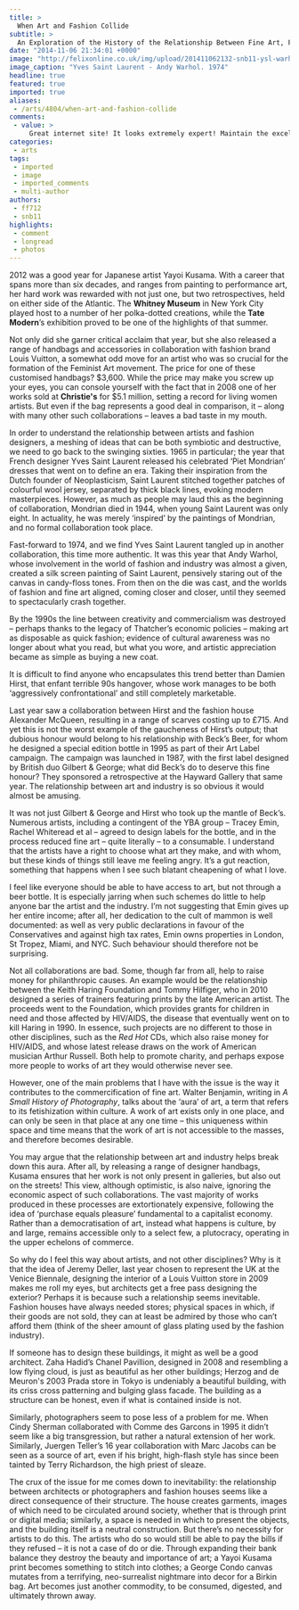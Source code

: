 ```yaml
---
title: >
  When Art and Fashion Collide
subtitle: >
  An Exploration of the History of the Relationship Between Fine Art, Fashion, and Commerce by Fred Fyles
date: "2014-11-06 21:34:01 +0000"
image: "http://felixonline.co.uk/img/upload/201411062132-snb11-ysl-warhol.gif"
image_caption: "Yves Saint Laurent - Andy Warhol. 1974"
headline: true
featured: true
imported: true
aliases:
 - /arts/4804/when-art-and-fashion-collide
comments:
 - value: >
     Great internet site! It looks extremely expert! Maintain the excellent work!| <br>nba 2k16 mt australia http://chatalot.com/blogs/nba-2k16-vc-whole-lot-highschool-basketball-gamers,What's up, awesome online site you have got presently.| <br>nba 2k16 mt glitch http://gladyscoral.livejournal.com/902.html,Sustain the helpful job and delivering in the crowd!| <br>csgo skins aud http://bkjyden.dk/vanilla/discussion/7083/gaining-edge-with-2k16-mt-coins-betting,Love the website-- extremely user friendly and lots to see!| <br>nba 2k16 mt for sale xbox one https://sandytrista.wordpress.com/2016/04/18/the-best-way-to-have-nba-2k16-coins-an-instant-quide/,Designed for http://www.rolexreplicaa.co.uk the Italian Navy's underwater saboteurs in the 1930s, Panerai's Luminor re-surfaced to http://www.replicaonlinesuk.org.uk become THE band diving watch of the 1990s and onward. Its http://www.rolexsreplicas.org.uk angel saint? Sylvester Stallone, who wore them in a amount of http://www.rolexnicesale.uk.com his added blowing films. ,The mo
categories:
 - arts
tags:
 - imported
 - image
 - imported_comments
 - multi-author
authors:
 - ff712
 - snb11
highlights:
 - comment
 - longread
 - photos
---
```


2012 was a good year for Japanese artist Yayoi Kusama. With a career that spans more than six decades, and ranges from painting to performance art, her hard work was rewarded with not just one, but two retrospectives, held on either side of the Atlantic. The __Whitney Museum__ in New York City played host to a number of her polka-dotted creations, while the __Tate Modern__’s exhibition proved to be one of the highlights of that summer.

Not only did she garner critical acclaim that year, but she also released a range of handbags and accessories in collaboration with fashion brand Louis Vuitton, a somewhat odd move for an artist who was so crucial for the formation of the Feminist Art movement. The price for one of these customised handbags? $3,600. While the price may make you screw up your eyes, you can console yourself with the fact that in 2008 one of her works sold at __Christie's__ for $5.1 million, setting a record for living women artists. But even if the bag represents a good deal in comparison, it – along with many other such collaborations – leaves a bad taste in my mouth.

In order to understand the relationship between artists and fashion designers, a meshing of ideas that can be both symbiotic and destructive, we need to go back to the swinging sixties. 1965 in particular; the year that French designer Yves Saint Laurent released his celebrated ‘Piet Mondrian’ dresses that went on to define an era. Taking their inspiration from the Dutch founder of Neoplasticism, Saint Laurent stitched together patches of colourful wool jersey, separated by thick black lines, evoking modern masterpieces. However, as much as people may laud this as the beginning of collaboration, Mondrian died in 1944, when young Saint Laurent was only eight. In actuality, he was merely ‘inspired’ by the paintings of Mondrian, and no formal collaboration took place.

Fast-forward to 1974, and we find Yves Saint Laurent tangled up in another collaboration, this time more authentic. It was this year that Andy Warhol, whose involvement in the world of fashion and industry was almost a given, created a silk screen painting of Saint Laurent, pensively staring out of the canvas in candy-floss tones. From then on the die was cast, and the worlds of fashion and fine art aligned, coming closer and closer, until they seemed to spectacularly crash together.

By the 1990s the line between creativity and commercialism was destroyed – perhaps thanks to the legacy of Thatcher’s economic policies – making art as disposable as quick fashion; evidence of cultural awareness was no longer about what you read, but what you wore, and artistic appreciation became as simple as buying a new coat.

It is difficult to find anyone who encapsulates this trend better than Damien Hirst, that enfant terrible 90s hangover, whose work manages to be both ‘aggressively confrontational’ and still completely marketable.

Last year saw a collaboration between Hirst and the fashion house Alexander McQueen, resulting in a range of scarves costing up to £715. And yet this is not the worst example of the gaucheness of Hirst’s output; that dubious honour would belong to his relationship with Beck’s Beer, for whom he designed a special edition bottle in 1995 as part of their Art Label campaign. The campaign was launched in 1987, with the first label designed by British duo Gilbert & George; what did Beck’s do to deserve this fine honour? They sponsored a retrospective at the Hayward Gallery that same year. The relationship between art and industry is so obvious it would almost be amusing.

It was not just Gilbert & George and Hirst who took up the mantle of Beck’s. Numerous artists, including a contingent of the YBA group – Tracey Emin, Rachel Whiteread et al – agreed to design labels for the bottle, and in the process reduced fine art – quite literally – to a consumable. I understand that the artists have a right to choose what art they make, and with whom, but these kinds of things still leave me feeling angry. It’s a gut reaction, something that happens when I see such blatant cheapening of what I love.

I feel like everyone should be able to have access to art, but not through a beer bottle. It is especially jarring when such schemes do little to help anyone bar the artist and the industry. I’m not suggesting that Emin gives up her entire income; after all, her dedication to the cult of mammon is well documented: as well as very public declarations in favour of the Conservatives and against high tax rates, Emin owns properties in London, St Tropez, Miami, and NYC. Such behaviour should therefore not be surprising.

Not all collaborations are bad. Some, though far from all, help to raise money for philanthropic causes. An example would be the relationship between the Keith Haring Foundation and Tommy Hilfiger, who in 2010 designed a series of trainers featuring prints by the late American artist. The proceeds went to the Foundation, which provides grants for children in need and those affected by HIV/AIDS, the disease that eventually went on to kill Haring in 1990. In essence, such projects are no different to those in other disciplines, such as the _Red Hot_ CDs, which also raise money for HIV/AIDS, and whose latest release draws on the work of American musician Arthur Russell. Both help to promote charity, and perhaps expose more people to works of art they would otherwise never see.

However, one of the main problems that I have with the issue is the way it contributes to the commercification of fine art. Walter Benjamin, writing in _A Small History of Photography_, talks about the ‘aura’ of art, a term that refers to its fetishization within culture. A work of art exists only in one place, and can only be seen in that place at any one time – this uniqueness within space and time means that the work of art is not accessible to the masses, and therefore becomes desirable.

You may argue that the relationship between art and industry helps break down this aura. After all, by releasing a range of designer handbags, Kusama ensures that her work is not only present in galleries, but also out on the streets! This view, although optimistic, is also naive, ignoring the economic aspect of such collaborations. The vast majority of works produced in these processes are extortionately expensive, following the idea of ‘purchase equals pleasure’ fundamental to a capitalist economy. Rather than a democratisation of art, instead what happens is culture, by and large, remains accessible only to a select few, a plutocracy, operating in the upper echelons of commerce.

So why do I feel this way about artists, and not other disciplines? Why is it that the idea of Jeremy Deller, last year chosen to represent the UK at the Venice Biennale, designing the interior of a Louis Vuitton store in 2009 makes me roll my eyes, but architects get a free pass designing the exterior? Perhaps it is because such a relationship seems inevitable. Fashion houses have always needed stores; physical spaces in which, if their goods are not sold, they can at least be admired by those who can’t afford them (think of the sheer amount of glass plating used by the fashion industry).

If someone has to design these buildings, it might as well be a good architect. Zaha Hadid’s Chanel Pavillion, designed in 2008 and resembling a low flying cloud, is just as beautiful as her other buildings; Herzog and de Meuron's 2003 Prada store in Tokyo is undeniably a beautiful building, with its criss cross patterning and bulging glass facade. The building as a structure can be honest, even if what is contained inside is not.

Similarly, photographers seem to pose less of a problem for me. When Cindy Sherman collaborated with Comme des Garcons in 1995 it didn’t seem like a big transgression, but rather a natural extension of her work. Similarly, Juergen Teller’s 16 year collaboration with Marc Jacobs can be seen as a source of art, even if his bright, high-flash style has since been tainted by Terry Richardson, the high priest of sleaze.

The crux of the issue for me comes down to inevitability: the relationship between architects or photographers and fashion houses seems like a direct consequence of their structure. The house creates garments, images of which need to be circulated around society, whether that is through print or digital media; similarly, a space is needed in which to present the objects, and the building itself is a neutral construction. But there’s no necessity for artists to do this. The artists who do so would still be able to pay the bills if they refused – it is not a case of do or die. Through expanding their bank balance they destroy the beauty and importance of art; a Yayoi Kusama print becomes something to stitch into clothes; a George Condo canvas mutates from a terrifying, neo-surrealist nightmare into decor for a Birkin bag. Art becomes just another commodity, to be consumed, digested, and ultimately thrown away.
